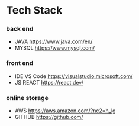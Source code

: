 # Tech Stack

### back end
* JAVA https://www.java.com/en/
* MYSQL https://www.mysql.com/
### front end
* IDE VS Code https://visualstudio.microsoft.com/
* JS REACT https://react.dev/
### online storage
* AWS https://aws.amazon.com/?nc2=h_lg
* GITHUB https://github.com/
